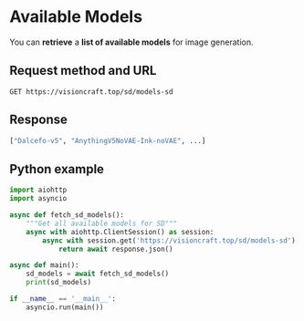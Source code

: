 # Available Models

You can **retrieve** a **list of available models** for image generation.

## Request method and URL

```
GET https://visioncraft.top/sd/models-sd
```

## Response

```python
["Dalcefo-v5", "AnythingV5NoVAE-Ink-noVAE", ...]
```

## Python example

```python
import aiohttp
import asyncio

async def fetch_sd_models():
    """Get all available models for SD"""
    async with aiohttp.ClientSession() as session:
        async with session.get('https://visioncraft.top/sd/models-sd') as response:
            return await response.json()

async def main():
    sd_models = await fetch_sd_models()
    print(sd_models)

if __name__ == '__main__':
    asyncio.run(main())
```
